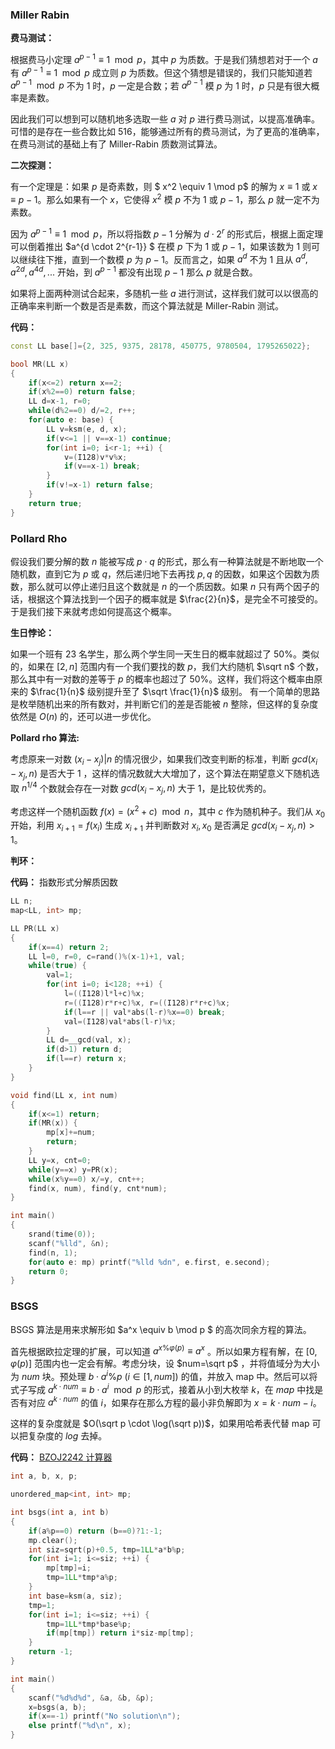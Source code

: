 <h3>Miller Rabin</h3>

<strong>费马测试：</strong>

根据费马小定理 $a^{p-1} \equiv 1 \mod p$，其中 $p$ 为质数。于是我们猜想若对于一个 $a$ 有 $a^{p-1} \equiv 1 \mod p$ 成立则  $p$ 为质数。但这个猜想是错误的，我们只能知道若 $a^{p-1} \mod p$ 不为 $1$ 时，$p$ 一定是合数；若 $a^{p-1}$ 模 $p$ 为 $1$ 时，$p$ 只是有很大概率是素数。

因此我们可以想到可以随机地多选取一些 $a$ 对 $p$ 进行费马测试，以提高准确率。可惜的是存在一些合数比如 $516$，能够通过所有的费马测试，为了更高的准确率，在费马测试的基础上有了 Miller-Rabin 质数测试算法。

<strong>二次探测：</strong>

有一个定理是：如果 $p$ 是奇素数，则 $ x^2 \equiv 1 \mod p$ 的解为 $x ≡ 1$ 或 $x ≡ p - 1$。那么如果有一个 $x$，它使得 $x^2$ 模 $p$ 不为 $1$ 或 $p-1$，那么 $p$ 就一定不为素数。

因为 $a^{p-1}  ≡ 1\mod p$，所以将指数 $p-1$ 分解为 $d \cdot 2^r$ 的形式后，根据上面定理可以倒着推出 $a^{d \cdot 2^{r-1}} $ 在模 $p$ 下为 $1$ 或 $p-1$，如果该数为 $1$ 则可以继续往下推，直到一个数模 $p$ 为 $p-1$。反而言之，如果 $a^d$ 不为 $1$ 且从 $a^{d},a^{2d},a^{4d},...$ 开始，到 $a^{p-1}$ 都没有出现 $p-1$ 那么 $p$ 就是合数。

如果将上面两种测试合起来，多随机一些 $a$ 进行测试，这样我们就可以以很高的正确率来判断一个数是否是素数，而这个算法就是 Miller-Rabin 测试。

<strong>代码：</strong>

```cpp
const LL base[]={2, 325, 9375, 28178, 450775, 9780504, 1795265022};

bool MR(LL x)
{
    if(x<=2) return x==2;
    if(x%2==0) return false;
    LL d=x-1, r=0;
    while(d%2==0) d/=2, r++;
    for(auto e: base) {
        LL v=ksm(e, d, x);
        if(v<=1 || v==x-1) continue;
        for(int i=0; i<r-1; ++i) {
            v=(I128)v*v%x;
            if(v==x-1) break;
        }
        if(v!=x-1) return false;
    }
    return true;
}
```

<h3>Pollard Rho</h3>

假设我们要分解的数 $n$ 能被写成 $p \cdot q$ 的形式，那么有一种算法就是不断地取一个随机数，直到它为 $p$ 或 $q$，然后递归地下去再找 $p, q$ 的因数，如果这个因数为质数，那么就可以停止递归且这个数就是 $n$ 的一个质因数。如果 $n$ 只有两个因子的话，根据这个算法找到一个因子的概率就是 $\frac{2}{n}$，是完全不可接受的。于是我们接下来就考虑如何提高这个概率。

<strong>生日悖论：</strong>

如果一个班有 $23$ 名学生，那么两个学生同一天生日的概率就超过了 $50\%$。类似的，如果在 $[2,n]$ 范围内有一个我们要找的数 $p$，我们大约随机 $\sqrt n$ 个数，那么其中有一对数的差等于 $p$ 的概率也超过了 $50\%$。这样，我们将这个概率由原来的 $\frac{1}{n}$ 级别提升至了 $\sqrt \frac{1}{n}$ 级别。 有一个简单的思路是枚举随机出来的所有数对，并判断它们的差是否能被 $n$ 整除，但这样的复杂度依然是 $O(n)$ 的，还可以进一步优化。

<strong>Pollard rho 算法:</strong>

考虑原来一对数 $(x_i-x_j) | n$  的情况很少，如果我们改变判断的标准，判断 $gcd(x_i-x_j, n)$ 是否大于 $1$ ，这样的情况数就大大增加了，这个算法在期望意义下随机选取 $n^{1/4}$ 个数就会存在一对数 $gcd(x_i-x_j, n)$ 大于 $1$，是比较优秀的。

考虑这样一个随机函数 $f(x)=(x^2+c) \mod n$，其中 $c$ 作为随机种子。我们从 $x_0$ 开始，利用 $x_{i+1}=f(x_i)$ 生成 $x_{i+1}$ 并判断数对 $x_{i}, x_0$ 是否满足 $gcd(x_i-x_j, n) > 1$。

<strong>判环：</strong>



<strong>代码：</strong>
指数形式分解质因数

```cpp
LL n;
map<LL, int> mp;

LL PR(LL x)
{
    if(x==4) return 2;
    LL l=0, r=0, c=rand()%(x-1)+1, val;
    while(true) {
        val=1;
        for(int i=0; i<128; ++i) {
            l=((I128)l*l+c)%x;
            r=((I128)r*r+c)%x, r=((I128)r*r+c)%x;
            if(l==r || val*abs(l-r)%x==0) break;
            val=(I128)val*abs(l-r)%x;
        }
        LL d=__gcd(val, x);
        if(d>1) return d;
        if(l==r) return x;
    }
}

void find(LL x, int num)
{
    if(x<=1) return;
    if(MR(x)) {
        mp[x]+=num;
        return;
    }
    LL y=x, cnt=0;
    while(y==x) y=PR(x);
    while(x%y==0) x/=y, cnt++;
    find(x, num), find(y, cnt*num);
}

int main()
{
    srand(time(0));
    scanf("%lld", &n);
    find(n, 1);
    for(auto e: mp) printf("%lld %dn", e.first, e.second);
    return 0;
}
```

<h3>BSGS</h3>

BSGS 算法是用来求解形如 $a^x \equiv  b \mod p $ 的高次同余方程的算法。

首先根据欧拉定理的扩展，可以知道 $a^{x \% \varphi(p) } \equiv a^x$ 。所以如果方程有解，在 $[0, \varphi(p)]$ 范围内也一定会有解。考虑分块，设 $num=\sqrt p$ ，并将值域分为大小为 $num$ 块。预处理 $b\cdot a^i \% p$   $(i \in [1, num])$ 的值，并放入 map 中。然后可以将式子写成 $a^{k\cdot num} \equiv b\cdot a^i \mod p$ 的形式，接着从小到大枚举 $k$，在 $map$ 中找是否有对应 $a^{k\cdot num}$ 的值 $i$，如果存在那么方程的最小非负解即为 $x=k\cdot num-i$。

这样的复杂度就是 $O(\sqrt p \cdot \log(\sqrt p))$，如果用哈希表代替 map 可以把复杂度的 $log$ 去掉。

<strong>代码：</strong>
<a href="https://www.lydsy.com/JudgeOnline/problem.php?id=2242" title="BZOJ2242 计算器">BZOJ2242 计算器</a> 

```cpp
int a, b, x, p;

unordered_map<int, int> mp;

int bsgs(int a, int b)
{
    if(a%p==0) return (b==0)?1:-1;
    mp.clear();
    int siz=sqrt(p)+0.5, tmp=1LL*a*b%p;
    for(int i=1; i<=siz; ++i) {
        mp[tmp]=i;
        tmp=1LL*tmp*a%p;
    }
    int base=ksm(a, siz);
    tmp=1;
    for(int i=1; i<=siz; ++i) {
        tmp=1LL*tmp*base%p;
        if(mp[tmp]) return i*siz-mp[tmp];
    }
    return -1;
}

int main()
{
    scanf("%d%d%d", &a, &b, &p);
    x=bsgs(a, b);
    if(x==-1) printf("No solution\n");
    else printf("%d\n", x);
}
```

